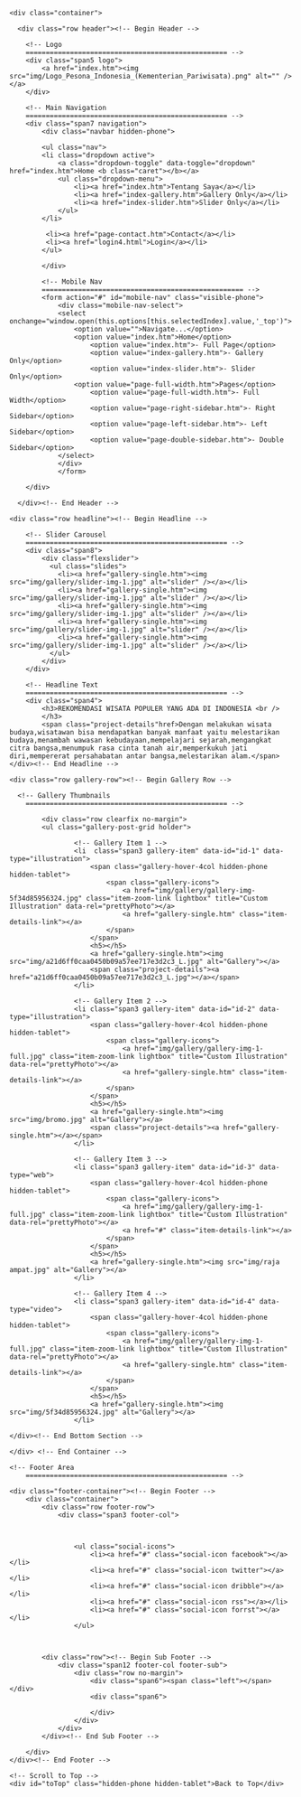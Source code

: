 <!DOCTYPE html>
<html xmlns="http://www.w3.org/1999/xhtml">
<head>
<meta http-equiv="Content-Type" content="text/html; charset=UTF-8" />
<title>Wisata Indonesia</title>
<meta name="viewport" content="width=device-width, initial-scale=1.0">

<!-- CSS
================================================== -->
<link href='http://fonts.googleapis.com/css?family=Oswald' rel='stylesheet' type='text/css'>
<link rel="stylesheet" href="css/bootstrap.css">
<link rel="stylesheet" href="css/bootstrap-responsive.css">
<link rel="stylesheet" href="css/prettyPhoto.css" />
<link rel="stylesheet" href="css/flexslider.css" />
<link rel="stylesheet" href="css/custom-styles.css">

<!--[if lt IE 9]>
    <script src="http://html5shim.googlecode.com/svn/trunk/html5.js"></script>
    <link rel="stylesheet" href="css/style-ie.css"/>
<![endif]--> 

<!-- Favicons
================================================== -->
<link rel="shortcut icon" href="img/favicon.ico">
<link rel="apple-touch-icon" href="img/apple-touch-icon.png">
<link rel="apple-touch-icon" sizes="72x72" href="img/apple-touch-icon-72x72.png">
<link rel="apple-touch-icon" sizes="114x114" href="img/apple-touch-icon-114x114.png">

<!-- JS
================================================== -->
<script src="http://code.jquery.com/jquery-1.8.3.min.js"></script>
<script src="js/bootstrap.js"></script>
<script src="js/jquery.prettyPhoto.js"></script>
<script src="js/jquery.flexslider.js"></script>
<script src="js/jquery.custom.js"></script>
<script type="text/javascript">
$(document).ready(function ()
    });
     $("#btn-blog-prev").click(function () {
      $('#blogCarousel').carousel('prev')
    });

     $("#btn-client-next").click(function () {
      $('#clientCarousel').carousel('next')
    });
     $("#btn-client-prev").click(function () {
      $('#clientCarousel').carousel('prev')
    });
    
});

 $(window).load(function(){

    $('.flexslider').flexslider({
        animation: "slide",
        slideshow: true,
        start: function(slider){
          $('body').removeClass('loading');
        }
    });  
});

</script>

</head>

<body class="home">
    <!-- Color Bars (above header)-->
	<div class="color-bar-1"></div>
    <div class="color-bar-2 color-bg"></div>
    
    <div class="container">
    
      <div class="row header"><!-- Begin Header -->
      
        <!-- Logo
        ================================================== -->
        <div class="span5 logo">
        	<a href="index.htm"><img src="img/Logo_Pesona_Indonesia_(Kementerian_Pariwisata).png" alt="" /></a>
        </div>
        
        <!-- Main Navigation
        ================================================== -->
        <div class="span7 navigation">
            <div class="navbar hidden-phone">
            
            <ul class="nav">
            <li class="dropdown active">
                <a class="dropdown-toggle" data-toggle="dropdown" href="index.htm">Home <b class="caret"></b></a>
                <ul class="dropdown-menu">
                    <li><a href="index.htm">Tentang Saya</a></li>
                    <li><a href="index-gallery.htm">Gallery Only</a></li>
                    <li><a href="index-slider.htm">Slider Only</a></li>
                </ul>
            </li>
            
             <li><a href="page-contact.htm">Contact</a></li>
             <li><a href="login4.html">Login</a></li>
            </ul>
           
            </div>

            <!-- Mobile Nav
            ================================================== -->
            <form action="#" id="mobile-nav" class="visible-phone">
                <div class="mobile-nav-select">
                <select onchange="window.open(this.options[this.selectedIndex].value,'_top')">
                    <option value="">Navigate...</option>
                    <option value="index.htm">Home</option>
                        <option value="index.htm">- Full Page</option>
                        <option value="index-gallery.htm">- Gallery Only</option>
                        <option value="index-slider.htm">- Slider Only</option>
                    <option value="page-full-width.htm">Pages</option>
                        <option value="page-full-width.htm">- Full Width</option>
                        <option value="page-right-sidebar.htm">- Right Sidebar</option>
                        <option value="page-left-sidebar.htm">- Left Sidebar</option>
                        <option value="page-double-sidebar.htm">- Double Sidebar</option>
                </select>
                </div>
                </form>

        </div>
        
      </div><!-- End Header -->
     
    <div class="row headline"><!-- Begin Headline -->
    
     	<!-- Slider Carousel
        ================================================== -->
        <div class="span8">
            <div class="flexslider">
              <ul class="slides">
                <li><a href="gallery-single.htm"><img src="img/gallery/slider-img-1.jpg" alt="slider" /></a></li>
                <li><a href="gallery-single.htm"><img src="img/gallery/slider-img-1.jpg" alt="slider" /></a></li>
                <li><a href="gallery-single.htm"><img src="img/gallery/slider-img-1.jpg" alt="slider" /></a></li>
                <li><a href="gallery-single.htm"><img src="img/gallery/slider-img-1.jpg" alt="slider" /></a></li>
                <li><a href="gallery-single.htm"><img src="img/gallery/slider-img-1.jpg" alt="slider" /></a></li>
              </ul>
            </div>
        </div>
        
        <!-- Headline Text
        ================================================== -->
        <div class="span4">
        	<h3>REKOMENDASI WISATA POPULER YANG ADA DI INDONESIA <br />
            </h3>
            <span class="project-details"href>Dengan melakukan wisata budaya,wisatawan bisa mendapatkan banyak manfaat yaitu melestarikan budaya,menambah wawasan kebudayaan,mempelajari sejarah,mengangkat citra bangsa,menumpuk rasa cinta tanah air,memperkukuh jati diri,mempererat persahabatan antar bangsa,melestarikan alam.</span>
    </div><!-- End Headline -->
    
    <div class="row gallery-row"><!-- Begin Gallery Row --> 
      
      <!-- Gallery Thumbnails
        ================================================== -->

            <div class="row clearfix no-margin">
            <ul class="gallery-post-grid holder">

                    <!-- Gallery Item 1 -->
                    <li  class="span3 gallery-item" data-id="id-1" data-type="illustration">
                        <span class="gallery-hover-4col hidden-phone hidden-tablet">
                            <span class="gallery-icons">
                                <a href="img/gallery/gallery-img-5f34d85956324.jpg" class="item-zoom-link lightbox" title="Custom Illustration" data-rel="prettyPhoto"></a>
                                <a href="gallery-single.htm" class="item-details-link"></a>
                            </span>
                        </span>
                        <h5></h5>
                        <a href="gallery-single.htm"><img src="img/a21d6ff0caa0450b09a57ee717e3d2c3_L.jpg" alt="Gallery"></a>
                        <span class="project-details"><a href="a21d6ff0caa0450b09a57ee717e3d2c3_L.jpg"></a></span>
                    </li>

                    <!-- Gallery Item 2 -->
                    <li class="span3 gallery-item" data-id="id-2" data-type="illustration">
                        <span class="gallery-hover-4col hidden-phone hidden-tablet">
                            <span class="gallery-icons">
                                <a href="img/gallery/gallery-img-1-full.jpg" class="item-zoom-link lightbox" title="Custom Illustration" data-rel="prettyPhoto"></a>
                                <a href="gallery-single.htm" class="item-details-link"></a>
                            </span>
                        </span>
                        <h5></h5>
                        <a href="gallery-single.htm"><img src="img/bromo.jpg" alt="Gallery"></a>
                        <span class="project-details"><a href="gallery-single.htm"></a></span>
                    </li>

                    <!-- Gallery Item 3 -->
                    <li class="span3 gallery-item" data-id="id-3" data-type="web">
                        <span class="gallery-hover-4col hidden-phone hidden-tablet">
                            <span class="gallery-icons">
                                <a href="img/gallery/gallery-img-1-full.jpg" class="item-zoom-link lightbox" title="Custom Illustration" data-rel="prettyPhoto"></a>
                                <a href="#" class="item-details-link"></a>
                            </span>
                        </span>
                        <h5></h5>
                        <a href="gallery-single.htm"><img src="img/raja ampat.jpg" alt="Gallery"></a>                       
                    </li>

                    <!-- Gallery Item 4 -->
                    <li class="span3 gallery-item" data-id="id-4" data-type="video">
                        <span class="gallery-hover-4col hidden-phone hidden-tablet">
                            <span class="gallery-icons">
                                <a href="img/gallery/gallery-img-1-full.jpg" class="item-zoom-link lightbox" title="Custom Illustration" data-rel="prettyPhoto"></a>
                                <a href="gallery-single.htm" class="item-details-link"></a>
                            </span>
                        </span>
                        <h5></h5>
                        <a href="gallery-single.htm"><img src="img/5f34d85956324.jpg" alt="Gallery"></a>                        
                    </li> 
        
    </div><!-- End Bottom Section -->
    
    </div> <!-- End Container -->

    <!-- Footer Area
        ================================================== -->

	<div class="footer-container"><!-- Begin Footer -->
    	<div class="container">
        	<div class="row footer-row">
                <div class="span3 footer-col">
                    
                 
                    
                    <ul class="social-icons">
                        <li><a href="#" class="social-icon facebook"></a></li>
                        <li><a href="#" class="social-icon twitter"></a></li>
                        <li><a href="#" class="social-icon dribble"></a></li>
                        <li><a href="#" class="social-icon rss"></a></li>
                        <li><a href="#" class="social-icon forrst"></a></li>
                    </ul>
               
               

            <div class="row"><!-- Begin Sub Footer -->
                <div class="span12 footer-col footer-sub">
                    <div class="row no-margin">
                        <div class="span6"><span class="left"></span></div>
                        <div class="span6">
                            
                        </div>
                    </div>
                </div>
            </div><!-- End Sub Footer -->

        </div>
    </div><!-- End Footer --> 
    
    <!-- Scroll to Top -->  
    <div id="toTop" class="hidden-phone hidden-tablet">Back to Top</div>
    
</body>
</html>

